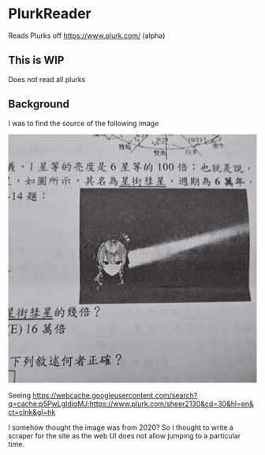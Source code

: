# PlurkReader
Reads Plurks off https://www.plurk.com/ (alpha)

## This is WIP
Does not read all plurks

## Background
I was to find the source of the following image

![你想要醬汁嗎？](goal.jpg)

Seeing https://webcache.googleusercontent.com/search?q=cache:p5PwLgIdiqMJ:https://www.plurk.com/sheer2130&cd=30&hl=en&ct=clnk&gl=hk

I somehow thought the image was from 2020? So I thought to write a scraper for the site as the web UI does not allow jumping to a particular time. 
